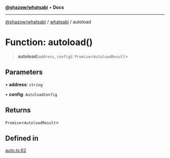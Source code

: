 [**@shazow/whatsabi**](../../../README.md) • **Docs**

***

[@shazow/whatsabi](../../../globals.md) / [whatsabi](../README.md) / autoload

# Function: autoload()

> **autoload**(`address`, `config`): `Promise`\<`AutoloadResult`\>

## Parameters

• **address**: `string`

• **config**: `AutoloadConfig`

## Returns

`Promise`\<`AutoloadResult`\>

## Defined in

[auto.ts:62](https://github.com/shazow/whatsabi/blob/main/src/auto.ts#L62)
